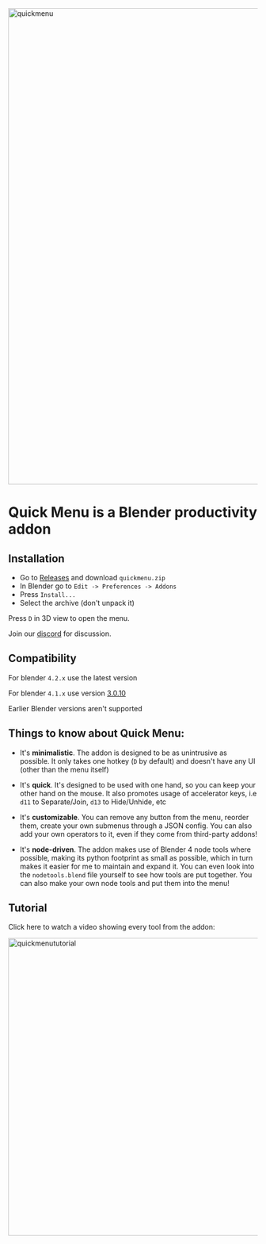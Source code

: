 <img width="960" alt="quickmenu" src="https://github.com/passivestar/quickmenu/assets/60579014/11286afb-2d38-4754-b953-6a33d4b4f6f5">


# Quick Menu is a Blender productivity addon

## Installation

- Go to [Releases](https://github.com/passivestar/quickmenu/releases) and download `quickmenu.zip`
- In Blender go to `Edit -> Preferences -> Addons`
- Press `Install...`
- Select the archive (don't unpack it)

Press `D` in 3D view to open the menu.

Join our [discord](https://discord.gg/pPHQ5HQ) for discussion.

## Compatibility

For blender `4.2.x` use the latest version

For blender `4.1.x` use version [3.0.10](https://github.com/passivestar/quickmenu/releases/tag/3.0.10)

Earlier Blender versions aren't supported

## Things to know about Quick Menu:

- It's **minimalistic**. The addon is designed to be as unintrusive as possible. It only takes one hotkey (`D` by default) and doesn't have any UI (other than the menu itself)

- It's **quick**. It's designed to be used with one hand, so you can keep your other hand on the mouse. It also promotes usage of accelerator keys, i.e `d11` to Separate/Join, `d13` to Hide/Unhide, etc

- It's **customizable**. You can remove any button from the menu, reorder them, create your own submenus through a JSON config. You can also add your own operators to it, even if they come from third-party addons!

- It's **node-driven**. The addon makes use of Blender 4 node tools where possible, making its python footprint as small as possible, which in turn makes it easier for me to maintain and expand it. You can even look into the `nodetools.blend` file yourself to see how tools are put together. You can also make your own node tools and put them into the menu!

## Tutorial

Click here to watch a video showing every tool from the addon:

<a href="https://youtu.be/55Vju6LYL6M" target="_blank" rel="noreferrer"><img width="600" alt="quickmenututorial" src="https://github.com/passivestar/quickmenu/assets/60579014/5d046839-9cb5-48e7-8be1-89a87ef0a6ef"></a>
